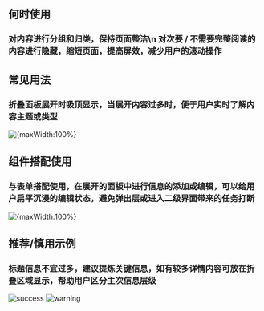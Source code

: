 ## 何时使用

### 对内容进行分组和归类，保持页面整洁\n 对次要 / 不需要完整阅读的内容进行隐藏，缩短页面，提高屏效，减少用户的滚动操作

## 常见用法

### 折叠面板展开时吸顶显示，当展开内容过多时，便于用户实时了解内容主题或类型

![{maxWidth:100%}](001)

## 组件搭配使用

### 与表单搭配使用，在展开的面板中进行信息的添加或编辑，可以给用户扁平沉浸的编辑状态，避免弹出层或进入二级界面带来的任务打断

![{maxWidth:100%}](002)

## 推荐/慎用示例

### 标题信息不宜过多，建议提炼关键信息，如有较多详情内容可放在折叠区域显示，帮助用户区分主次信息层级

![success](003)
![warning](004)
